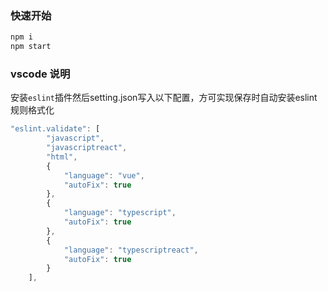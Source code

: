 

### 快速开始

```bash
npm i 
npm start
```

### vscode 说明

安装`eslint`插件然后setting.json写入以下配置，方可实现保存时自动安装eslint规则格式化

```javascript
"eslint.validate": [
        "javascript",
        "javascriptreact",
        "html",
        {
            "language": "vue",
            "autoFix": true
        },
        {
            "language": "typescript",
            "autoFix": true
        },
        {
            "language": "typescriptreact",
            "autoFix": true
        }
    ],
```